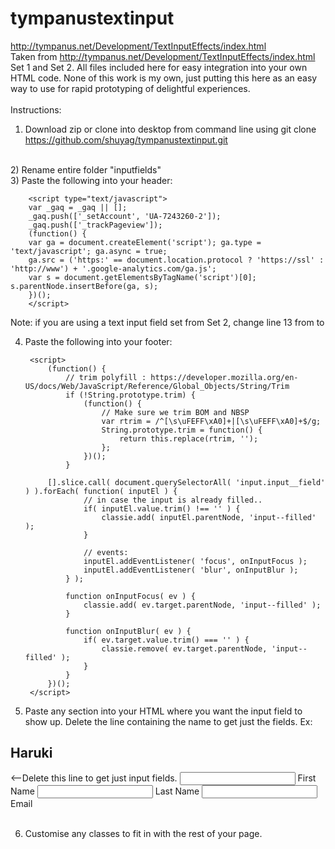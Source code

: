 # tympanustextinput
http://tympanus.net/Development/TextInputEffects/index.html
<br>
Taken from http://tympanus.net/Development/TextInputEffects/index.html Set 1 and Set 2. All files included here for easy integration into your own HTML code. None of this work is my own, just putting this here as an easy way to use for rapid prototyping of delightful experiences. 
<br>
<br>
Instructions:<br>
1) Download zip or clone into desktop from command line using git clone https://github.com/shuyag/tympanustextinput.git
<br>
2) Rename entire folder "inputfields"
<br>
3) Paste the following into your header: 

<link rel="stylesheet" type="text/css" href="inputfields/css/normalize.css" />
		<link rel="stylesheet" type="text/css" href="inputfields/fonts/font-awesome-4.2.0/css/font-awesome.min.css" />
		<link rel="stylesheet" type="text/css" href="inputfields/css/demo.css" />
		<link rel="stylesheet" type="text/css" href="inputfields/css/set2.css" />


		<script type="text/javascript">
		var _gaq = _gaq || [];
		_gaq.push(['_setAccount', 'UA-7243260-2']);
		_gaq.push(['_trackPageview']);
		(function() {
		var ga = document.createElement('script'); ga.type = 'text/javascript'; ga.async = true;
		ga.src = ('https:' == document.location.protocol ? 'https://ssl' : 'http://www') + '.google-analytics.com/ga.js';
		var s = document.getElementsByTagName('script')[0]; s.parentNode.insertBefore(ga, s);
		})();
		</script>

Note: if you are using a text input field set from Set 2, change line 13 from 
		<link rel="stylesheet" type="text/css" href="inputfields/css/set1.css" />
to
		<link rel="stylesheet" type="text/css" href="inputfields/css/set2.css" />

4) Paste the following into your footer: 


    <script src="js/classie.js"></script>
		<script>
			(function() {
				// trim polyfill : https://developer.mozilla.org/en-US/docs/Web/JavaScript/Reference/Global_Objects/String/Trim
				if (!String.prototype.trim) {
					(function() {
						// Make sure we trim BOM and NBSP
						var rtrim = /^[\s\uFEFF\xA0]+|[\s\uFEFF\xA0]+$/g;
						String.prototype.trim = function() {
							return this.replace(rtrim, '');
						};
					})();
				}

			[].slice.call( document.querySelectorAll( 'input.input__field' ) ).forEach( function( inputEl ) {
					// in case the input is already filled..
					if( inputEl.value.trim() !== '' ) {
						classie.add( inputEl.parentNode, 'input--filled' );
					}

					// events:
					inputEl.addEventListener( 'focus', onInputFocus );
					inputEl.addEventListener( 'blur', onInputBlur );
				} );

				function onInputFocus( ev ) {
					classie.add( ev.target.parentNode, 'input--filled' );
				}

				function onInputBlur( ev ) {
					if( ev.target.value.trim() === '' ) {
						classie.remove( ev.target.parentNode, 'input--filled' );
					}
				}
			})();
		</script>



5) Paste any section into your HTML where you want the input field to show up. Delete the line containing the name to get just the fields. 
Ex: 


<section class="content bgcolor-1">
				<h2 class="nomargin-bottom">Haruki</h2> <--Delete this line to get just input fields.
				<span class="input input--haruki">
					<input class="input__field input__field--haruki" type="text" id="input-1" />
					<label class="input__label input__label--haruki" for="input-1">
					<span class="input__label-content input__label-content--haruki">First Name</span>
					</label>
				</span>
				<span class="input input--haruki">
					<input class="input__field input__field--haruki" type="text" id="input-2" />
					<label class="input__label input__label--haruki" for="input-2">
					<span class="input__label-content input__label-content--haruki">Last Name</span>
					</label>
				</span>
				<span class="input input--haruki">
					<input class="input__field input__field--haruki" type="text" id="input-3" />
					<label class="input__label input__label--haruki" for="input-3">
						<span class="input__label-content input__label-content--haruki">Email</span>
					</label>
				</span>
			</section>
			
<br>


6) Customise any classes to fit in with the rest of your page.
